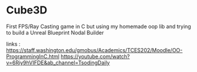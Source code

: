 # Cube3D
First FPS/Ray Casting game in C but using my homemade oop lib and trying to build a Unreal Blueprint Nodal Builder


links :
https://staff.washington.edu/gmobus/Academics/TCES202/Moodle/OO-ProgrammingInC.html
https://youtube.com/watch?v=6Riy9hVIFDE&ab_channel=TsodingDaily
